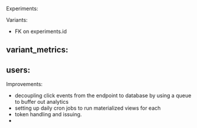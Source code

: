 Experiments: 


Variants: 
- FK on experiments.id

variant_metrics: 
- 

users: 
- 



Improvements: 
- decoupling click events from the endpoint to database by using a queue to buffer out analytics
- setting up daily cron jobs to run materialized views for each
- token handling and issuing. 
- 
